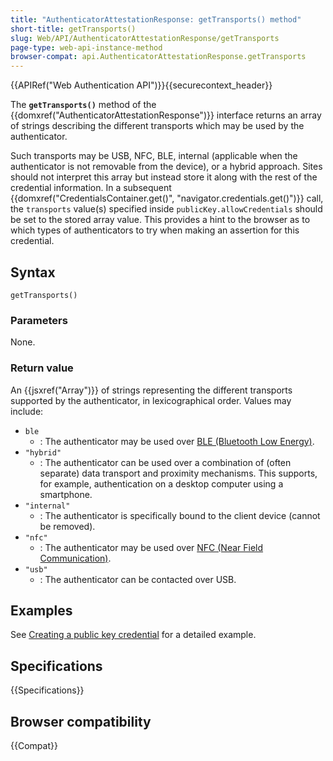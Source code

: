 ```yaml
---
title: "AuthenticatorAttestationResponse: getTransports() method"
short-title: getTransports()
slug: Web/API/AuthenticatorAttestationResponse/getTransports
page-type: web-api-instance-method
browser-compat: api.AuthenticatorAttestationResponse.getTransports
---
```


{{APIRef("Web Authentication API")}}{{securecontext_header}}

The **`getTransports()`** method of the {{domxref("AuthenticatorAttestationResponse")}} interface returns an array of strings describing the different transports which may be used by the authenticator.

Such transports may be USB, NFC, BLE, internal (applicable when the authenticator is not removable from the device), or a hybrid approach. Sites should not interpret this array but instead store it along with the rest of the credential information. In a subsequent {{domxref("CredentialsContainer.get()", "navigator.credentials.get()")}} call, the `transports` value(s) specified inside `publicKey.allowCredentials` should be set to the stored array value. This provides a hint to the browser as to which types of authenticators to try when making an assertion for this credential.

## Syntax

```js-nolint
getTransports()
```

### Parameters

None.

### Return value

An {{jsxref("Array")}} of strings representing the different transports supported by the authenticator, in lexicographical order.
Values may include:

- `ble`
  - : The authenticator may be used over [BLE (Bluetooth Low Energy)](https://en.wikipedia.org/wiki/Bluetooth_Low_Energy).
- `"hybrid"`
  - : The authenticator can be used over a combination of (often separate) data transport and proximity mechanisms. This supports, for example, authentication on a desktop computer using a smartphone.
- `"internal"`
  - : The authenticator is specifically bound to the client device (cannot be removed).
- `"nfc"`
  - : The authenticator may be used over [NFC (Near Field Communication)](https://en.wikipedia.org/wiki/Near-field_communication).
- `"usb"`
  - : The authenticator can be contacted over USB.

## Examples

See [Creating a public key credential](/en-US/docs/Web/API/CredentialsContainer/create#creating_a_public_key_credential) for a detailed example.

## Specifications

{{Specifications}}

## Browser compatibility

{{Compat}}
